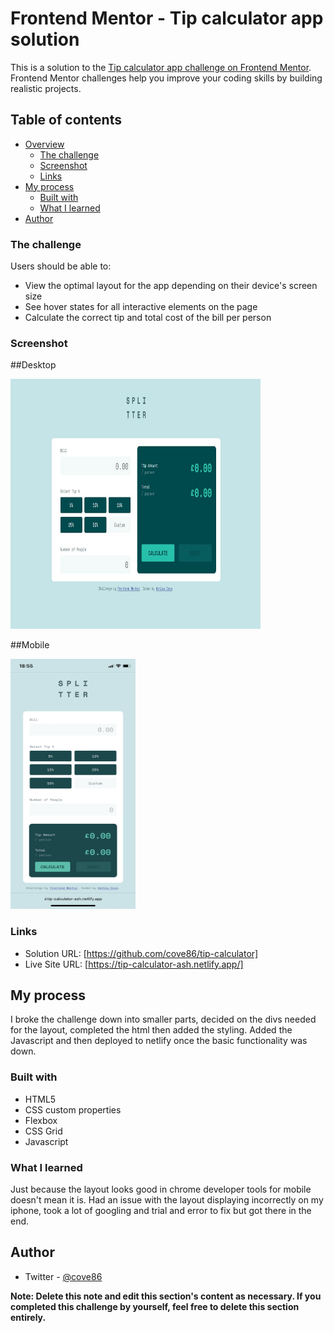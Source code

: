 # Frontend Mentor - Tip calculator app solution

This is a solution to the [Tip calculator app challenge on Frontend Mentor](https://www.frontendmentor.io/challenges/tip-calculator-app-ugJNGbJUX). Frontend Mentor challenges help you improve your coding skills by building realistic projects.

## Table of contents

- [Overview](#overview)
  - [The challenge](#the-challenge)
  - [Screenshot](#screenshot)
  - [Links](#links)
- [My process](#my-process)
  - [Built with](#built-with)
  - [What I learned](#what-i-learned)
- [Author](#author)


### The challenge

Users should be able to:

- View the optimal layout for the app depending on their device's screen size
- See hover states for all interactive elements on the page
- Calculate the correct tip and total cost of the bill per person

### Screenshot

##Desktop
 
<img src="/images/tip-calc.JPG" width="400" height="400">

##Mobile

<img src="/images/tip-calc-mobile.png" width="200" height="400">

### Links

- Solution URL: [https://github.com/cove86/tip-calculator]
- Live Site URL: [https://tip-calculator-ash.netlify.app/]

## My process

I broke the challenge down into smaller parts, decided on the divs needed for the layout, completed the html then added the styling. Added the Javascript and then deployed to netlify once the basic functionality was down.


### Built with

- HTML5
- CSS custom properties
- Flexbox
- CSS Grid
- Javascript


### What I learned

Just because the layout looks good in chrome developer tools for mobile doesn't mean it is. Had an issue with the layout displaying incorrectly on my iphone, took a lot of googling and trial and error to fix but got there in the end.


## Author

- Twitter - [@cove86](https://www.twitter.com/yourusername)

**Note: Delete this note and edit this section's content as necessary. If you completed this challenge by yourself, feel free to delete this section entirely.**
